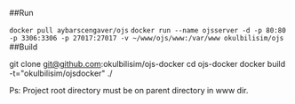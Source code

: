 ##Run

```docker pull aybarscengaver/ojs```
```docker run --name ojsserver -d -p 80:80 -p 3306:3306 -p 27017:27017 -v ~/www/ojs/www:/var/www okulbilisim/ojs```
##Build

  git clone git@github.com:okulbilisim/ojs-docker
	cd ojs-docker
	docker build -t="okulbilisim/ojsdocker" ./

Ps: Project root directory must be on parent directory in www dir.

